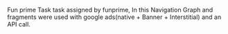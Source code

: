 Fun prime Task
task assigned by funprime, In this Navigation Graph and fragments were used with google ads(native + Banner + Interstitial) and an API call.  